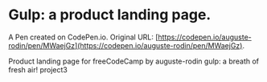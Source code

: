 # Gulp: a product landing page.

A Pen created on CodePen.io. Original URL: [https://codepen.io/auguste-rodin/pen/MWaejGz](https://codepen.io/auguste-rodin/pen/MWaejGz).

Product landing page for freeCodeCamp by auguste-rodin
gulp: a breath of fresh air!
project3
